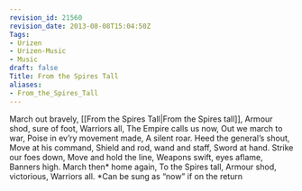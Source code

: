 ```yaml
---
revision_id: 21560
revision_date: 2013-08-08T15:04:50Z
Tags:
- Urizen
- Urizen-Music
- Music
draft: false
Title: From the Spires Tall
aliases:
- From_the_Spires_Tall
---
```

March out bravely,
[[From the Spires Tall|From the Spires tall]],
Armour shod, sure of foot,
Warriors all,
The Empire calls us now,
Out we march to war,
Poise in ev’ry movement made,
A silent roar.
Heed the general’s shout,
Move at his command,
Shield and rod, wand and staff,
Sword at hand.
Strike our foes down,
Move and hold the line,
Weapons swift, eyes aflame,
Banners high.
March then* home again,
To the Spires tall,
Armour shod, victorious,
Warriors all.
 *Can be sung as “now” if on the return